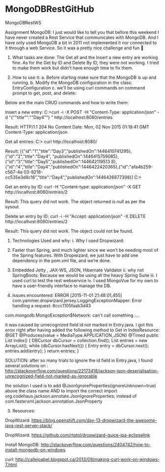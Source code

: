 # MongoDBRestGitHub
MongoDBRestWS

Assignment MongoDB:
I just would like to tell you that before this weekend I have never created a Rest Service that communicates with MongoDB. 
And I have only used MongoDB a bit in 2011 not implemented it nor connected to it through a web Service. 
So it was a pretty nice challenge and fun 

1.	What tasks are done:
The Get all and the Insert a new entry are working fine.
As for the Get by ID and Delete By ID, they were not working. I tried to make them work but didn’t have enough time to fix them.

2.	How to use it: 
a.	Before starting make sure that the MongoDB is up and running. 
b.	Modify the MongoDB configuration in the class: EntryConfiguration
c.	we'll be using curl commands on command prompt to get, post, and delete:

Below are the main CRUD commands and how to write them:

Insert a new entry:
C:\>curl -i -X POST -H "Content-Type: application/json" -d "{""title"":""Day4""}
" http://localhost:8080/entries

Result:
HTTP/1.1 204 No Content
Date: Mon, 02 Nov 2015 01:19:41 GMT
Content-Type: application/json



Get all entries:
C:\> curl http://localhost:8080/

Result:
[{"id":"1","title":"Day3","publishedOn":1446410741295},{"id":"2","title":"Day4",
"publishedOn":1446415759085},{"id":"3","title":"Day5","publishedOn":144642119513
8},{"id":"4","title":"Day4","publishedOn":1446422420365},{"id":"afa4b259-c567-4e
03-8218-cc535e3d8c16","title":"Day4","publishedOn":1446426877398}]
C:\>


Get an entry by ID:
curl -H "Content-type: application/json" -X GET http://localhost:8080/entries/2

Result:
This query did not work. The object returned is null as per the sysout.

Delete an entry by ID:
curl -i -H "Accept: application/json" -X DELETE http://localhost:8080/entries/2

Result:
This query did not work. The object could not be found.


1.	Technologies Used and why: 
i.	Why I used Dropwizard:
1.	 Faster than Spring, and much lighter since we won’t be needing most of the Spring features. With Dropwizard, we just have to add one dependency in the pom.xml file, and we’re done.
2.	Embedded Jetty , JAX-WS, JSON, Hibernate Validator
ii.	why not SpringBoots: Because we would be using all the heavy Spring Suite
iii.	I used curl to test the rest webservice
iv.	I used MongoVue for my own to have a user-friendly interface to manage the DB. 

2.	Issues encountered: 
ERROR [2015-11-01 21:48:01,455] com.yammer.dropwizard.jersey.LoggingExceptionMapper: Error handling a request: 8ccc1105faab3d43

com.mongodb.MongoException$Network: can't call something :...

it was caused by unrecognized field id not marked in Entry.java. I got this error right after having added the following method to Get in IndexResource:
@GET
@Produces(value = MediaType.APPLICATION_JSON)
@Timed
public List<Entry> index() {
DBCursor<Entry> dbCursor = collection.find();
List<Entry> entries = new ArrayList<Entry>();
while (dbCursor.hasNext()) { 
Entry entry = dbCursor.next();
entries.add(entry);
}
return entries;
  }

SOLUTION:
after so many trials to ignore the id field in Entry.java, I found several solutions on :
http://stackoverflow.com/questions/22173418/jackson-json-deserialisation-unrecognized-field-not-marked-as-ignorable

the solution I used is to add
@JsonIgnoreProperties(ignoreUnknown=true)
above the class name AND to import the correct 
import org.codehaus.jackson.annotate.JsonIgnoreProperties; 
instead of com.fasterxml.jackson.annotation.JsonProperty 

3.	Resources: 

DropWizard: https://blog.openshift.com/day-13-dropwizard-the-awesome-java-rest-server-stack/

DropWizard: https://github.com/rtatol/dropwizard-guice-jpa-eclipselink

Install MongoDB: http://stackoverflow.com/questions/2404742/how-to-install-mongodb-on-windows

curl: http://callejoabel.blogspot.ca/2013/09/making-curl-work-on-windows-7.html
